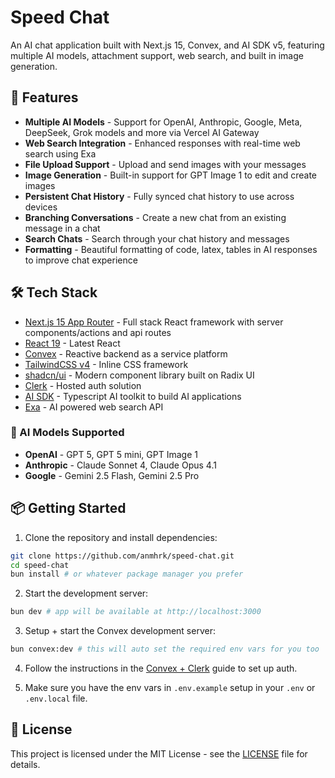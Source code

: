 # Speed Chat

An AI chat application built with Next.js 15, Convex, and AI SDK v5, featuring multiple AI models, attachment support, web search, and built in image generation.

## 🚀 Features

- **Multiple AI Models** - Support for OpenAI, Anthropic, Google, Meta, DeepSeek, Grok models and more via Vercel AI Gateway
- **Web Search Integration** - Enhanced responses with real-time web search using Exa
- **File Upload Support** - Upload and send images with your messages
- **Image Generation** - Built-in support for GPT Image 1 to edit and create images
- **Persistent Chat History** - Fully synced chat history to use across devices
- **Branching Conversations** - Create a new chat from an existing message in a chat
- **Search Chats** - Search through your chat history and messages
- **Formatting** - Beautiful formatting of code, latex, tables in AI responses to improve chat experience

## 🛠 Tech Stack

- [Next.js 15 App Router](https://nextjs.org) - Full stack React framework with server components/actions and api routes
- [React 19](https://react.dev) - Latest React
- [Convex](https://www.convex.dev) - Reactive backend as a service platform
- [TailwindCSS v4](https://tailwindcss.com) - Inline CSS framework
- [shadcn/ui](https://ui.shadcn.com) - Modern component library built on Radix UI
- [Clerk](https://clerk.dev) - Hosted auth solution
- [AI SDK](https://ai-sdk.dev) - Typescript AI toolkit to build AI applications
- [Exa](https://exa.ai) - AI powered web search API

### 🤖 AI Models Supported

- **OpenAI** - GPT 5, GPT 5 mini, GPT Image 1
- **Anthropic** - Claude Sonnet 4, Claude Opus 4.1
- **Google** - Gemini 2.5 Flash, Gemini 2.5 Pro

## 📦 Getting Started

1. Clone the repository and install dependencies:

```bash
git clone https://github.com/anmhrk/speed-chat.git
cd speed-chat
bun install # or whatever package manager you prefer
```

2. Start the development server:

```bash
bun dev # app will be available at http://localhost:3000
```

3. Setup + start the Convex development server:

```bash
bun convex:dev # this will auto set the required env vars for you too
```

4. Follow the instructions in the [Convex + Clerk](https://docs.convex.dev/auth/clerk) guide to set up auth.

5. Make sure you have the env vars in `.env.example` setup in your `.env` or `.env.local` file.

## 📄 License

This project is licensed under the MIT License - see the [LICENSE](LICENSE) file for details.
